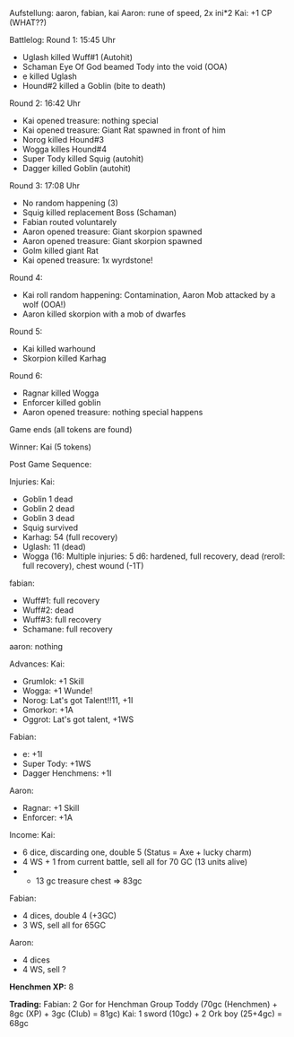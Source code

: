 Aufstellung: aaron, fabian, kai
Aaron: rune of speed, 2x ini*2
Kai: +1 CP (WHAT??)

Battlelog:
Round 1: 15:45 Uhr
* Uglash killed Wuff#1 (Autohit)
* Schaman Eye Of God beamed Tody into the void (OOA)
* e killed Uglash
* Hound#2 killed a Goblin (bite to death)

Round 2:  16:42 Uhr
* Kai opened treasure: nothing special
* Kai opened treasure: Giant Rat spawned in front of him
* Norog killed Hound#3
* Wogga killes Hound#4
* Super Tody killed Squig (autohit)
* Dagger killed Goblin (autohit)

Round 3: 17:08 Uhr
* No random happening (3)
* Squig killed replacement Boss (Schaman)
* Fabian routed voluntarely
* Aaron opened treasure: Giant skorpion spawned
* Aaron opened treasure: Giant skorpion spawned
* Golm killed giant Rat
* Kai opened treasure: 1x wyrdstone!

Round 4: 
* Kai roll random happening: Contamination, Aaron Mob attacked by a wolf (OOA!)
* Aaron killed skorpion with a mob of dwarfes

Round 5:
* Kai killed warhound
* Skorpion killed Karhag

Round 6:
* Ragnar killed Wogga
* Enforcer killed goblin
* Aaron opened treasure: nothing special happens

Game ends (all tokens are found)

Winner: Kai (5 tokens)

Post Game Sequence:

Injuries:
Kai:
* Goblin 1 dead
* Goblin 2 dead
* Goblin 3 dead
* Squig survived
* Karhag: 54 (full recovery)
* Uglash: 11 (dead)
* Wogga (16: Multiple injuries: 5 d6: hardened, full recovery, dead (reroll: full recovery), chest wound (-1T)

fabian:
* Wuff#1: full recovery
* Wuff#2: dead
* Wuff#3: full recovery
* Schamane: full recovery

aaron:
nothing

Advances:
Kai:
* Grumlok: +1 Skill
* Wogga: +1 Wunde!
* Norog: Lat's got Talent!!11, +1I
* Gmorkor: +1A
* Oggrot: Lat's got talent, +1WS

Fabian:
* e: +1I
* Super Tody: +1WS
* Dagger Henchmens: +1I

Aaron:
* Ragnar: +1 Skill
* Enforcer: +1A

Income:
Kai:
* 6 dice, discarding one, double 5 (Status = Axe + lucky charm)
* 4 WS + 1 from current battle, sell all for 70 GC (13 units alive)
* + 13 gc treasure chest
=> 83gc

Fabian:
* 4 dices, double 4 (+3GC)
* 3 WS, sell all for 65GC

Aaron:
* 4 dices
* 4 WS, sell ?

**Henchmen XP:**
8  

**Trading:**
Fabian: 2 Gor for Henchman Group Toddy (70gc (Henchmen) + 8gc (XP) + 3gc (Club) = 81gc)
Kai: 1 sword (10gc) + 2 Ork boy (25+4gc) = 68gc